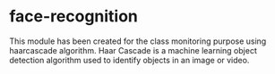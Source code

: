 # face-recognition
This module has been created for the class monitoring purpose using haarcascade algorithm. Haar Cascade is a machine learning object detection algorithm used to identify objects in an image or video.

